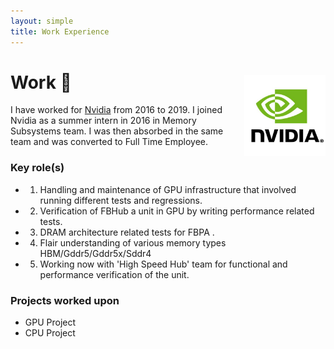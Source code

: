 ```yaml
---
layout: simple
title: Work Experience
---
```


<style>
.hero-body .column {
	margin-bottom: 180px;
}

.hero-body .tagline {
	font-size: 18px;
	margin-top: 5px;
}

#self-photo {
	margin-top: 30px;
	margin-left: 30px;
	border-radius: 0%;
	width: 130px;
}
</style>

<img id="self-photo" src="/nvidia.jpg" align="right">

# Work 🏦  
I have worked for [Nvidia](https://www.nvidia.com/en-us/) from 2016 to 2019. I joined Nvidia as a summer intern in 2016 in Memory Subsystems team. I was then absorbed in the same team and was converted to Full Time Employee. 


### Key role(s)
- 1) Handling and maintenance of GPU infrastructure that involved running different tests and regressions. 
- 2) Verification of FBHub a unit in GPU by writing performance related tests. 
- 3) DRAM architecture related tests for FBPA . 
- 4) Flair understanding of various memory types HBM/Gddr5/Gddr5x/Sddr4 
- 5) Working now with 'High Speed Hub' team for functional and performance verification of the unit.

### Projects worked upon
- GPU Project 
- CPU Project 
